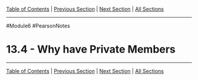 [Table of Contents](/README.md) | [Previous Section](13.3%20-%20Defining%20an%20Instance%20of%20a%20Class.md) | [Next Section](13.5%20-%20Focus%20on%20Software%20Engineering.md) | [All Sections](/Module%206/Pearson%20Notes/)
***
#Module6 #PearsonNotes 
# 13.4 - Why have Private Members
***
[Table of Contents](/README.md) | [Previous Section](13.3%20-%20Defining%20an%20Instance%20of%20a%20Class.md) | [Next Section](13.5%20-%20Focus%20on%20Software%20Engineering.md) | [All Sections](/Module%206/Pearson%20Notes/)